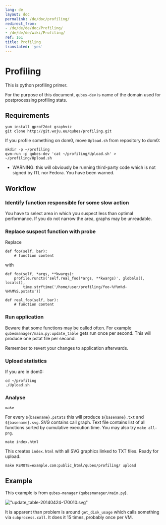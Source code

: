 ```yaml
---
lang: de
layout: doc
permalink: /de/doc/profiling/
redirect_from:
- /de/de/de/doc/Profiling/
- /de/de/de/wiki/Profiling/
ref: 161
title: Profiling
translated: 'yes'
---
```


Profiling
=========

This is python profiling primer.

For the purpose of this document, `qubes-dev` is name of the domain used for postprocessing profiling stats.

Requirements
------------

~~~
yum install gprof2dot graphviz
git clone http://git.woju.eu/qubes/profiling.git
~~~

If you profile something on dom0, move `Upload.sh` from repository to dom0:

~~~
mkdir -p ~/profiling
qvm-run -p qubes-dev 'cat ~/profiling/Upload.sh' > ~/profiling/Upload.sh
~~~

-   WARNING: this will obviously be running third-party code which is not signed by ITL nor Fedora. You have been warned.

Workflow
--------

### Identify function responsible for some slow action

You have to select area in which you suspect less than optimal performance. If you do not narrow the area, graphs may be unreadable.

### Replace suspect function with probe

Replace

    def foo(self, bar):
        # function content

with

    def foo(self, *args, **kwargs):
        profile.runctx('self.real_foo(*args, **kwargs)', globals(), locals(),
            time.strftime('/home/user/profiling/foo-%Y%m%d-%H%M%S.pstats'))

    def real_foo(self, bar):
        # function content

### Run application

Beware that some functions may be called often. For example `qubesmanager/main.py:update_table` gets run once per second. This will produce one pstat file per second.

Remember to revert your changes to application afterwards.

### Upload statistics

If you are in dom0:

~~~
cd ~/profiling
./Upload.sh
~~~

### Analyse

~~~
make
~~~

For every `${basename}.pstats` this will produce `${basename}.txt` and `${basename}.svg`. SVG contains call graph. Text file contains list of all functions sorted by cumulative execution time. You may also try `make all-png`.

~~~
make index.html
~~~

This creates `index.html` with all SVG graphics linked to TXT files. Ready for upload.

~~~
make REMOTE=example.com:public_html/qubes/profiling/ upload
~~~

Example
-------

This example is from `qubes-manager` (`qubesmanager/main.py`).

!["update\_table-20140424-170010.svg"](/de//attachment/wiki/Profiling/update_table-20140424-170010.svg)

It is apparent than problem is around `get_disk_usage` which calls something via `subprocess.call`. It does it 15 times, probably once per VM.